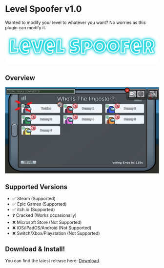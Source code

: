 # Level Spoofer v1.0
Wanted to modify your level to whatever you want? No worries as this plugin can modify it.
<p align="center">
   <img src="LevelSpooferLogo.png">
</p>

## Overview
<p align="center">
   <img src="LevelSpoofer.png">
</p>

## Supported Versions
- ✅ Steam (Supported)
- ✅ Epic Games (Supported)
- ✅ itch.io (Supported)
- ❓ Cracked (Works occasionally)
- ❌ Microsoft Store (Not Supported)
- ❌ iOS/iPadOS/Android (Not Supported)
- ❌ Switch/Xbox/Playstation (Not Supported)

## Download & Install!
You can find the latest release here: [Download](https://github.com/the-real-techiee/LevelSpoofer/releases/latest).

